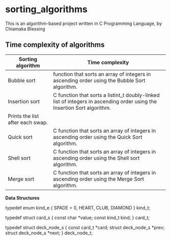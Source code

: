 # sorting_algorithms

This is an algorithm-based project written in C Programming Language, by Chiamaka Blessing

## Time complexity of algorithms

|Sorting algorithm   |Time complexity |
| -------- | ------- |
| Bubble sort | function that sorts an array of integers in ascending order using the Bubble Sort algorithm.   |
| Insertion sort | C function that sorts a listint_t doubly-linked list of integers in ascending order using the Insertion Sort algorithm.
Prints the list after each swap.   |
|  Quick sort  | C function that sorts an array of integers in ascending order using the Quick Sort algorithm.  |
| Shell sort | C function that sorts an array of integers in ascending order using the Shell sort algorithm. |
| Merge sort | C function that sorts an array of integers in ascending order using the Merge Sort algorithm. |

**Data Structures**

typedef enum kind_e
{
	SPADE = 0,
	HEART,
	CLUB,
	DIAMOND
} kind_t;

typedef struct card_s
{
	const char *value;
	const kind_t kind;
} card_t;

typedef struct deck_node_s
{
	const card_t *card;
	struct deck_node_s *prev;
	struct deck_node_s *next;
} deck_node_t;


